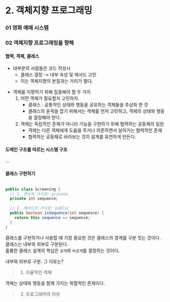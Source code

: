 # 2. 객체지향 프로그래밍 

### 01 영화 예매 시스템



### 02 객체지향 프로그래밍을 향해

#### 협력, 객체, 클래스

- 대부분의 사람들은 코드 작성시
  - 클래스 결정 -> 내부 속성 및 메서드 고민
  - 이는 객체지향의 본질과는 거리가 멀다.



* 객체를 지향하기 위해 집중해야 할 두 가지
  1. 어떤 객체가 필요할지 고민하자.
     - 클래스 : 공통적인 상태와 행동을 공유하는 객체들을 추상화 한 것
     - 클래스의 윤곽을 잡기 위해서는 객체를 먼저 고민하고, 객체의 상태와 행동을 결정해야 한다.
  2. 객체는 독립적인 존재가 아니라 기능을 구현하기 위해 협력하는 공동체의 일원
     - 객체는 다른 객체에게 도움을 주거나 의존하면서 살아가는 협력적인 존재
     - 협력하는 공동체로 바라보는 것이 설계를 유연하게 만든다.

#### 도메인 구조를 따르는 시스템 구조
...

#### 클래스 구현하기

```java

public class Screening {
  // 1. 변수의 가시성: private
  private int sequence;
  
  // 2. 메서드의 가시성: public
  public boolean isSequence(int sequence) {
    return this.sequence == sequence;
  }
}

```

클래스를 구현하거나 사용할 때 가장 중요한 것은 클래스의 경계를 구분 짓는 것이다.  
클래스는 내부와 외부로 구분된다.  
훌륭한 클래스 설계의 핵심은 `공개`와 `비공개`를 결정하는 것이다.

내부와 외부로 구분. 그 이유는?  
> 1. 자율적인 객체

객체는 상태와 행동을 함께 가지는 복합적인 존재이다.

> 2. 프로그래머의 자유

